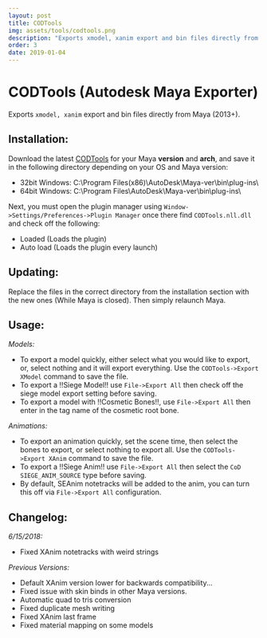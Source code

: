 ```yaml
---
layout: post
title: CODTools
img: assets/tools/codtools.png
description: "Exports xmodel, xanim export and bin files directly from Maya (2013+)"
order: 3
date: 2019-01-04
---
```


# CODTools (Autodesk Maya Exporter)
Exports `xmodel, xanim` export and bin files directly from Maya (2013+).

## Installation:

Download the latest [CODTools](https://mega.nz/#!REA3GaKJ!zGPZkugi8VDo7Ce0XMpQ1L7eq8evJrG5dWMgfdzyTdM) for your Maya **version** and **arch**, and save it in the following directory depending on your OS and Maya version:
- 32bit Windows: C:\Program Files(x86)\AutoDesk\Maya-ver\bin\plug-ins\
- 64bit Windows: C:\Program Files\AutoDesk\Maya-ver\bin\plug-ins\

Next, you must open the plugin manager using `Window->Settings/Preferences->Plugin Manager` once there find `CODTools.nll.dll` and check off the following:
- Loaded (Loads the plugin)
- Auto load (Loads the plugin every launch)

## Updating:

Replace the files in the correct directory from the installation section with the new ones (While Maya is closed). Then simply relaunch Maya.

## Usage:

_Models:_
- To export a model quickly, either select what you would like to export, or, select nothing and it will export everything. Use the `CODTools->Export XModel` command to save the file.
- To export a !!Siege Model!! use `File->Export All` then check off the siege model export setting before saving.
- To export a model with !!Cosmetic Bones!!, use `File->Export All` then enter in the tag name of the cosmetic root bone.

_Animations:_

- To export an animation quickly, set the scene time, then select the bones to export, or select nothing to export all. Use the `CODTools->Export XAnim` command to save the file.
- To export a !!Siege Anim!! use `File->Export All` then select the `CoD SIEGE_ANIM_SOURCE` type before saving.
- By default, SEAnim notetracks will be added to the anim, you can turn this off via `File->Export All` configuration.

## Changelog:
_6/15/2018:_
- Fixed XAnim notetracks with weird strings

_Previous Versions:_
- Default XAnim version lower for backwards compatibility...
- Fixed issue with skin binds in other Maya versions.
- Automatic quad to tris conversion
- Fixed duplicate mesh writing
- Fixed XAnim last frame
- Fixed material mapping on some models